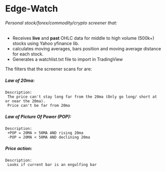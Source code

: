 # Edge-Watch

###### Personal stock/forex/commodity/crypto screener that:


- Receives **live** and **past** OHLC data for middle to high volume (500k+) stocks using Yahoo yfinance lib.
- calculates moving averages, bars position and moving average distance for each stock. 
- Generates a watchlist.txt file to import in TradingView

The filters that the screener scans for are: 

##### Law of 20ma:
	Description:			
	 The price can't stay long far from the 20ma (Only go long/ short at or near the 20ma).
	 Price can't be far from 20ma

##### Law of Picture Of Power (POP):
	Description: 
	 +POP = 20MA > 50MA AND rising 20ma
	 -POP = 20MA < 50MA AND declining 20ma

##### Price action:
	Description: 
	 Looks if current bar is an engulfing bar

